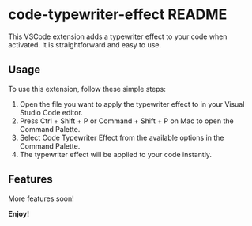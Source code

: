 # code-typewriter-effect README

This VSCode extension adds a typewriter effect to your code when activated. It is straightforward and easy to use.

## Usage

To use this extension, follow these simple steps:

1. Open the file you want to apply the typewriter effect to in your Visual Studio Code editor.
2. Press Ctrl + Shift + P or Command + Shift + P on Mac to open the Command Palette.
3. Select Code Typewriter Effect from the available options in the Command Palette.
4. The typewriter effect will be applied to your code instantly.

## Features

More features soon!

**Enjoy!**
